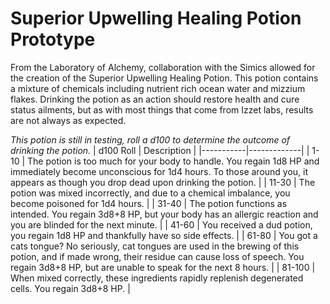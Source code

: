 # Superior Upwelling Healing Potion Prototype

From the Laboratory of Alchemy, collaboration with the Simics allowed for the creation of the Superior Upwelling Healing Potion. This potion contains a mixture of chemicals including nutrient rich ocean water and mizzium flakes. Drinking the potion as an action should restore health and cure status ailments, but as with most things that come from Izzet labs, results are not always as expected.

*This potion is still in testing, roll a d100 to determine the outcome of drinking the potion.*
| d100 Roll | Description |
|-----------|-------------|
| 1-10 | The potion is too much for your body to handle. You regain 1d8 HP and immediately become unconscious for 1d4 hours. To those around you, it appears as though you drop dead upon drinking the potion. |
| 11-30 | The potion was mixed incorrectly, and due to a chemical imbalance, you become poisoned for 1d4 hours. |
| 31-40 | The potion functions as intended. You regain 3d8+8 HP, but your body has an allergic reaction and you are blinded for the next minute. |
| 41-60 | You received a dud potion, you regain 1d8 HP and thankfully have so side effects. |
| 61-80 | You got a cats tongue? No seriously, cat tongues are used in the brewing of this potion, and if made wrong, their residue can cause loss of speech. You regain 3d8+8 HP, but are unable to speak for the next 8 hours. |
| 81-100 | When mixed correctly, these ingredients rapidly replenish degenerated cells. You regain 3d8+8 HP. |
